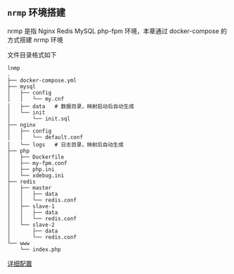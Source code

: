 ## `nrmp` 环境搭建

nrmp 是指  Nginx  Redis MySQL php-fpm 环境，本章通过 docker-compose 的方式搭建 nrmp 环境

文件目录格式如下

```shell
lnmp
.
├── docker-compose.yml
├── mysql
│   ├── config
│   │   └── my.cnf
│   ├── data   # 数据目录，映射启动后自动生成
│   └── init
│       └── init.sql
├── nginx
│   ├── config
│   │   └── default.conf
│   └── logs   # 日志目录，映射后自动生成
├── php
│   ├── Dockerfile
│   ├── my-fpm.conf
│   ├── php.ini
│   └── xdebug.ini
├── redis
│   ├── master
│   │   ├── data
│   │   └── redis.conf
│   ├── slave-1
│   │   ├── data
│   │   └── redis.conf
│   └── slave-2
│       ├── data
│       └── redis.conf
└── www
    └── index.php
```



[详细配置](config.md)

